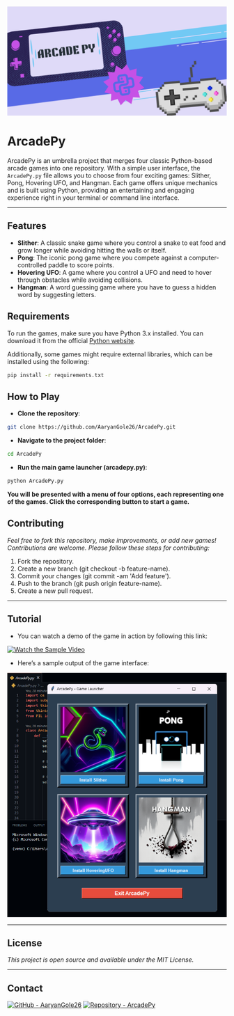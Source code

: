 <div align="center"> <img src="images/ArcadePy_Banner.png" alt="ArcadePy" style="max-width: 100%; height: auto;"> </div>

# ArcadePy

ArcadePy is an umbrella project that merges four classic Python-based arcade games into one repository. With a simple user interface, the `ArcadePy.py` file allows you to choose from four exciting games: Slither, Pong, Hovering UFO, and Hangman. Each game offers unique mechanics and is built using Python, providing an entertaining and engaging experience right in your terminal or command line interface.

---

## Features

- **Slither**: A classic snake game where you control a snake to eat food and grow longer while avoiding hitting the walls or itself.
- **Pong**: The iconic pong game where you compete against a computer-controlled paddle to score points.
- **Hovering UFO**: A game where you control a UFO and need to hover through obstacles while avoiding collisions.
- **Hangman**: A word guessing game where you have to guess a hidden word by suggesting letters.

## Requirements

To run the games, make sure you have Python 3.x installed. You can download it from the official [Python website](https://www.python.org/downloads/).

Additionally, some games might require external libraries, which can be installed using the following:

```bash
pip install -r requirements.txt
```

## How to Play

- **Clone the repository**:

```bash
git clone https://github.com/AaryanGole26/ArcadePy.git
```

- **Navigate to the project folder**:

```bash
cd ArcadePy
```

- **Run the main game launcher (arcadepy.py)**:

```bash
python ArcadePy.py
```

**You will be presented with a menu of four options, each representing one of the games. Click the corresponding button to start a game.**

## Contributing
*Feel free to fork this repository, make improvements, or add new games! Contributions are welcome. Please follow these steps for contributing:*

  1. Fork the repository.
  2. Create a new branch (git checkout -b feature-name).
  3. Commit your changes (git commit -am 'Add feature').
  4. Push to the branch (git push origin feature-name).
  5. Create a new pull request.

---

## Tutorial 

- You can watch a demo of the game in action by following this link:

[![Watch the Sample Video](https://img.shields.io/badge/Watch%20the%20Sample%20Video-%2300A6A6?style=for-the-badge)](https://player.vimeo.com/video/1034330514?autoplay=1&muted=1)

- Here’s a sample output of the game interface:

<div align="center"> <img src="images/SampleOutput.png" alt="Output" style="width: auto; height: auto;"> </div>

---

## License

*This project is open source and available under the MIT License.*

---

## Contact

[![GitHub - AaryanGole26](https://img.shields.io/badge/GitHub%20-%23AaryanGole26-%2300A6A6?style=for-the-badge)](https://github.com/AaryanGole26)
[![Repository - ArcadePy](https://img.shields.io/badge/Repository%20-%23ArcadePy-%2300A6A6?style=for-the-badge)](https://github.com/AaryanGole26/ArcadePy)
